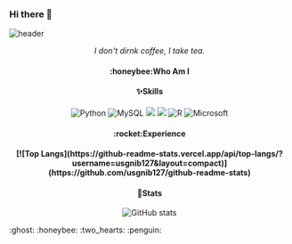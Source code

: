 ### Hi there 👋
![header](https://capsule-render.vercel.app/api?type=venom&color=0:ffd900,90:f56ee7&height=120&section=header&text=It's%20Gracey!&fontSize=70)
<div align=center>
<i>I don't dirnk coffee, I take tea.</i>

<h4>:honeybee:Who Am I</h4>


<h4>✨Skills</h4>

![Python](https://img.shields.io/badge/python-3670A0?style=for-the-badge&logo=python&logoColor=ffdd54) ![MySQL](https://img.shields.io/badge/mysql-4479A1.svg?style=for-the-badge&logo=mysql&logoColor=white) <img src="https://img.shields.io/badge/github-181717?style=for-the-badge&logo=github&logoColor=white"> <img src="https://img.shields.io/badge/git-F05032?style=for-the-badge&logo=git&logoColor=white"> ![R](https://img.shields.io/badge/r-%23276DC3.svg?style=for-the-badge&logo=r&logoColor=white) ![Microsoft](https://img.shields.io/badge/Microsoft-0078D4?style=for-the-badge&logo=microsoft&logoColor=white)

<h4>:rocket:Experience</h4>

<h4>[![Top Langs](https://github-readme-stats.vercel.app/api/top-langs/?username=usgnib127&layout=compact)](https://github.com/usgnib127/github-readme-stats)</h4>

<h4>🔭Stats</h4>

![GitHub stats](https://github-readme-stats.vercel.app/api?username=usgnib127&theme=dracula&show_icons=true)

</div>
:ghost:
:honeybee:
:two_hearts:
:penguin:
